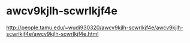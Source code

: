 # awcv9kjlh-scwrlkjf4e
http://people.tamu.edu/~wudi930320/awcv9kjlh-scwrlkjf4e/awcv9kjlh-scwrlkjf4e/awcv9kjlh-scwrlkjf4e.html
